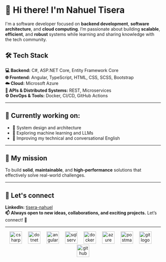 # 👋 Hi there! I'm Nahuel Tisera

I'm a software developer focused on **backend development**, **software architecture**, and **cloud computing**. I’m passionate about building **scalable**, **efficient**, and **robust** systems while learning and sharing knowledge with the tech community.


## 🛠️ Tech Stack

**💻 Backend:** C#, ASP.NET Core, Entity Framework Core  
**🌐 Frontend:** Angular, TypeScript, HTML, CSS, SCSS, Bootstrap  
**☁️ Cloud:** Microsoft Azure  
**🔗 APIs & Distributed Systems:** REST, Microservices  
**⚙️ DevOps & Tools:** Docker, CI/CD, GitHub Actions  

---

## 📌 Currently working on:

- 🔹 System design and architecture  
- 🔹 Exploring machine learning and LLMs  
- 🔹 Improving my technical and conversational English  

---

## 🎯 My mission

To build **solid**, **maintainable**, and **high-performance** solutions that effectively solve real-world challenges.

---

## 💼 Let's connect

**LinkedIn:** [tisera-nahuel](https://www.linkedin.com/in/tisera-nahuel-ab3864219/)  
**📫 Always open to new ideas, collaborations, and exciting projects.** Let’s connect! 🚀

---
<!-- Skills -->

<div align="center">
  <!-- C# -->
  <img src="https://cdn.jsdelivr.net/gh/devicons/devicon/icons/csharp/csharp-original.svg" height="40" alt="csharp logo" />
  <img width="12" />
  
  <!-- .NET -->
  <img src="https://cdn.jsdelivr.net/gh/devicons/devicon/icons/dotnetcore/dotnetcore-original.svg" height="40" alt="dotnet logo" />
  <img width="12" />
  
  <!-- Angular -->
  <img src="https://cdn.jsdelivr.net/gh/devicons/devicon/icons/angularjs/angularjs-original.svg" height="40" alt="angular logo" />
  <img width="12" />

  <!-- SQL Server -->
  <img src="https://cdn.jsdelivr.net/gh/devicons/devicon/icons/microsoftsqlserver/microsoftsqlserver-plain.svg" height="40" alt="sqlserver logo" />
  <img width="12" />

  <!-- Docker -->
  <img src="https://cdn.jsdelivr.net/gh/devicons/devicon/icons/docker/docker-original.svg" height="40" alt="docker logo" />
  <img width="12" />

  <!-- Azure -->
  <img src="https://cdn.jsdelivr.net/gh/devicons/devicon/icons/azure/azure-original.svg" height="40" alt="azure logo" />
  <img width="12" />

  <!-- Postman -->
  <img src="https://www.vectorlogo.zone/logos/getpostman/getpostman-icon.svg" height="40" alt="postman logo" />
  <img width="12" />

  <!-- Git -->
  <img src="https://cdn.jsdelivr.net/gh/devicons/devicon/icons/git/git-original.svg" height="40" alt="git logo" />
  <img width="12" />

  <!-- GitHub -->
  <img src="https://cdn.jsdelivr.net/gh/devicons/devicon/icons/github/github-original.svg" height="40" alt="github logo" />
</div>


